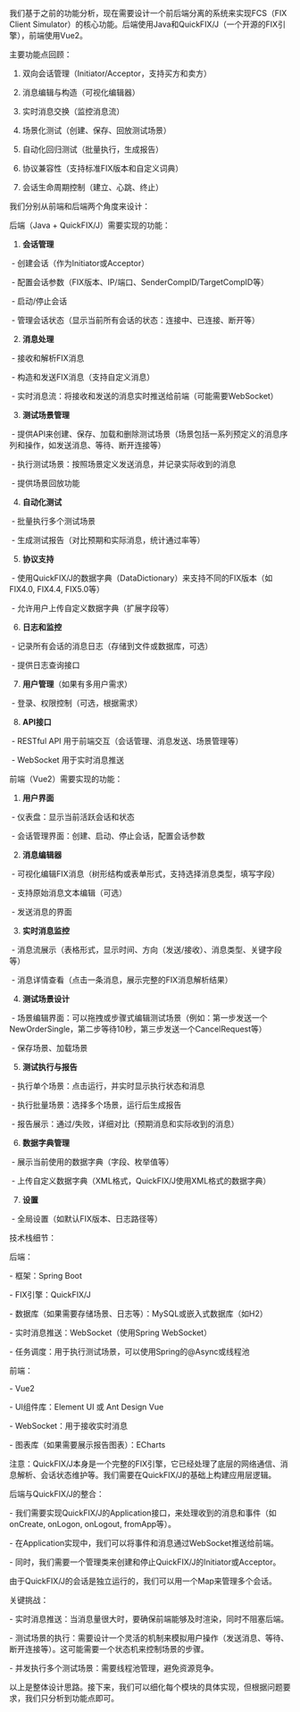 我们基于之前的功能分析，现在需要设计一个前后端分离的系统来实现FCS（FIX Client Simulator）的核心功能。后端使用Java和QuickFIX/J（一个开源的FIX引擎），前端使用Vue2。

 主要功能点回顾：

1. 双向会话管理（Initiator/Acceptor，支持买方和卖方）

2. 消息编辑与构造（可视化编辑器）

3. 实时消息交换（监控消息流）

4. 场景化测试（创建、保存、回放测试场景）

5. 自动化回归测试（批量执行，生成报告）

6. 协议兼容性（支持标准FIX版本和自定义词典）

7. 会话生命周期控制（建立、心跳、终止）

 我们分别从前端和后端两个角度来设计：

 后端（Java + QuickFIX/J）需要实现的功能：

1. **会话管理**

​    \- 创建会话（作为Initiator或Acceptor）

​    \- 配置会话参数（FIX版本、IP/端口、SenderCompID/TargetCompID等）

​    \- 启动/停止会话

​    \- 管理会话状态（显示当前所有会话的状态：连接中、已连接、断开等）

2. **消息处理**

​    \- 接收和解析FIX消息

​    \- 构造和发送FIX消息（支持自定义消息）

​    \- 实时消息流：将接收和发送的消息实时推送给前端（可能需要WebSocket）

3. **测试场景管理**

​    \- 提供API来创建、保存、加载和删除测试场景（场景包括一系列预定义的消息序列和操作，如发送消息、等待、断开连接等）

​    \- 执行测试场景：按照场景定义发送消息，并记录实际收到的消息

​    \- 提供场景回放功能

4. **自动化测试**

​    \- 批量执行多个测试场景

​    \- 生成测试报告（对比预期和实际消息，统计通过率等）

5. **协议支持**

​    \- 使用QuickFIX/J的数据字典（DataDictionary）来支持不同的FIX版本（如FIX4.0, FIX4.4, FIX5.0等）

​    \- 允许用户上传自定义数据字典（扩展字段等）

6. **日志和监控**

​    \- 记录所有会话的消息日志（存储到文件或数据库，可选）

​    \- 提供日志查询接口

7. **用户管理**（如果有多用户需求）

​    \- 登录、权限控制（可选，根据需求）

8. **API接口**

​    \- RESTful API 用于前端交互（会话管理、消息发送、场景管理等）

​    \- WebSocket 用于实时消息推送

 前端（Vue2）需要实现的功能：

1. **用户界面**

​    \- 仪表盘：显示当前活跃会话和状态

​    \- 会话管理界面：创建、启动、停止会话，配置会话参数

2. **消息编辑器**

​    \- 可视化编辑FIX消息（树形结构或表单形式，支持选择消息类型，填写字段）

​    \- 支持原始消息文本编辑（可选）

​    \- 发送消息的界面

3. **实时消息监控**

​    \- 消息流展示（表格形式，显示时间、方向（发送/接收）、消息类型、关键字段等）

​    \- 消息详情查看（点击一条消息，展示完整的FIX消息解析结果）

4. **测试场景设计**

​    \- 场景编辑界面：可以拖拽或步骤式编辑测试场景（例如：第一步发送一个NewOrderSingle，第二步等待10秒，第三步发送一个CancelRequest等）

​    \- 保存场景、加载场景

5. **测试执行与报告**

​    \- 执行单个场景：点击运行，并实时显示执行状态和消息

​    \- 执行批量场景：选择多个场景，运行后生成报告

​    \- 报告展示：通过/失败，详细对比（预期消息和实际收到的消息）

6. **数据字典管理**

​    \- 展示当前使用的数据字典（字段、枚举值等）

​    \- 上传自定义数据字典（XML格式，QuickFIX/J使用XML格式的数据字典）

7. **设置**

​    \- 全局设置（如默认FIX版本、日志路径等）

 技术栈细节：

 后端：

   \- 框架：Spring Boot

   \- FIX引擎：QuickFIX/J

   \- 数据库（如果需要存储场景、日志等）：MySQL或嵌入式数据库（如H2）

   \- 实时消息推送：WebSocket（使用Spring WebSocket）

   \- 任务调度：用于执行测试场景，可以使用Spring的@Async或线程池

 前端：

   \- Vue2

   \- UI组件库：Element UI 或 Ant Design Vue

   \- WebSocket：用于接收实时消息

   \- 图表库（如果需要展示报告图表）：ECharts

 注意：QuickFIX/J本身是一个完整的FIX引擎，它已经处理了底层的网络通信、消息解析、会话状态维护等。我们需要在QuickFIX/J的基础上构建应用层逻辑。

 后端与QuickFIX/J的整合：

  \- 我们需要实现QuickFIX/J的Application接口，来处理收到的消息和事件（如onCreate, onLogon, onLogout, fromApp等）。

  \- 在Application实现中，我们可以将事件和消息通过WebSocket推送给前端。

  \- 同时，我们需要一个管理类来创建和停止QuickFIX/J的Initiator或Acceptor。

 由于QuickFIX/J的会话是独立运行的，我们可以用一个Map来管理多个会话。

 关键挑战：

  \- 实时消息推送：当消息量很大时，要确保前端能够及时渲染，同时不阻塞后端。

  \- 测试场景的执行：需要设计一个灵活的机制来模拟用户操作（发送消息、等待、断开连接等）。这可能需要一个状态机来控制场景的步骤。

  \- 并发执行多个测试场景：需要线程池管理，避免资源竞争。

 以上是整体设计思路。接下来，我们可以细化每个模块的具体实现，但根据问题要求，我们只分析到功能点即可。